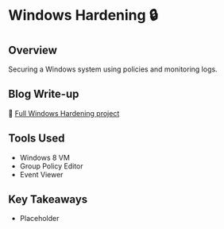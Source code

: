 # Windows Hardening 🔒

## Overview
Securing a Windows system using policies and monitoring logs.

## Blog Write-up
🔗 [Full Windows Hardening project](https://your-blog-link)

## Tools Used
- Windows 8 VM
- Group Policy Editor
- Event Viewer

## Key Takeaways
- Placeholder

